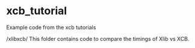xcb_tutorial
============

Example code from the xcb tutorials

/xlibxcb/
This folder contains code to compare the timings of Xlib vs XCB.

